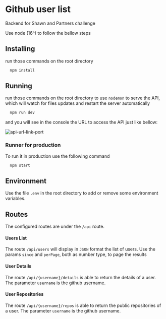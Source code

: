 
# Github user list

Backend for Shawn and Partners challenge


Use node (16^) to follow the bellow steps

## Installing

run those commands on the root directory

```bash
  npm install
```


## Running

run those commands on the root directory to use `nodemon` to serve the API, which will watch for files updates and restart the server automatically

```bash
  npm run dev
```
and you will see in the console the URL to access the API just like bellow: 

![api-url-link-port](https://user-images.githubusercontent.com/49080260/233885582-8d3c9ab0-fb1d-49d4-a8d6-de9bb799c34c.PNG)

### Runner for production

To run it in production use the following command

```bash
  npm start
```

## Environment

Use the file `.env` in the root directory to add or remove some environment variables.
## Routes

The configured routes are under the `/api` route.

#### Users List

The route  `/api/users` will display in `JSON` format the list of users.
Use the params `since` and `perPage`, both as number type, to page the results

#### User Details

The route `/api/{username}/details` is able to return the details of a user. The parameter `username` is the github username.

#### User Repositories

The route `/api/{username}/repos` is able to return the public repositories of a user. The parameter `username` is the github username.
